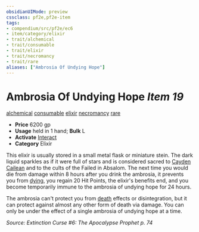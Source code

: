 ```yaml
---
obsidianUIMode: preview
cssclass: pf2e,pf2e-item
tags:
- compendium/src/pf2e/ec6
- item/category/elixir
- trait/alchemical
- trait/consumable
- trait/elixir
- trait/necromancy
- trait/rare
aliases: ["Ambrosia Of Undying Hope"]
---
```

# Ambrosia Of Undying Hope *Item 19*  
[alchemical](rules/traits/alchemical.md)  [consumable](rules/traits/consumable.md)  [elixir](rules/traits/elixir.md)  [necromancy](rules/traits/necromancy.md)  [rare](rules/traits/rare.md)  

- **Price** 6200 gp
- **Usage** held in 1 hand; **Bulk** L
- **Activate** [Interact](rules/actions/interact.md)
- **Category** Elixir

This elixir is usually stored in a small metal flask or miniature stein. The dark liquid sparkles as if it were full of stars and is considered sacred to [Cayden Cailean](compendium/setting/deities/cayden-cailean.md) and to the cults of the Failed in Absalom. The next time you would die from damage within 8 hours after you drink the ambrosia, it prevents you from [dying](rules/conditions.md#Dying), you regain 20 Hit Points, the elixir's benefits end, and you become temporarily immune to the ambrosia of undying hope for 24 hours.

The ambrosia can't protect you from [death](rules/traits/death.md) effects or disintegration, but it can protect against almost any other form of death via damage. You can only be under the effect of a single ambrosia of undying hope at a time.

*Source: Extinction Curse #6: The Apocalypse Prophet p. 74*